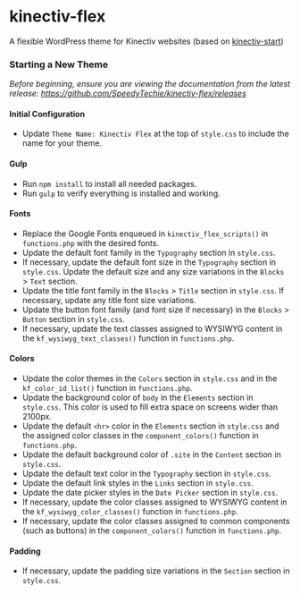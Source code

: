 # kinectiv-flex
A flexible WordPress theme for Kinectiv websites (based on [kinectiv-start](https://github.com/SpeedyTechie/kinectiv-start))

### Starting a New Theme
*Before beginning, ensure you are viewing the documentation from the latest release: https://github.com/SpeedyTechie/kinectiv-flex/releases*

#### Initial Configuration
* Update `Theme Name: Kinectiv Flex` at the top of `style.css` to include the name for your theme.

#### Gulp
* Run `npm install` to install all needed packages.
* Run `gulp` to verify everything is installed and working.

#### Fonts
* Replace the Google Fonts enqueued in `kinectiv_flex_scripts()` in `functions.php` with the desired fonts.
* Update the default font family in the `Typography` section in `style.css`.
* If necessary, update the default font size in the `Typography` section in `style.css`. Update the default size and any size variations in the `Blocks` > `Text` section.
* Update the title font family in the `Blocks` > `Title` section in `style.css`. If necessary, update any title font size variations.
* Update the button font family (and font size if necessary) in the `Blocks` > `Button` section in `style.css`.
* If necessary, update the text classes assigned to WYSIWYG content in the `kf_wysiwyg_text_classes()` function in `functions.php`.

#### Colors
* Update the color themes in the `Colors` section in `style.css` and in the `kf_color_id_list()` function in `functions.php`.
* Update the background color of `body` in the `Elements` section in `style.css`. This color is used to fill extra space on screens wider than 2100px.
* Update the default `<hr>` color in the `Elements` section in `style.css` and the assigned color classes in the `component_colors()` function in `functions.php`.
* Update the default background color of `.site` in the `Content` section in `style.css`.
* Update the default text color in the `Typography` section in `style.css`.
* Update the default link styles in the `Links` section in `style.css`.
* Update the date picker styles in the `Date Picker` section in `style.css`.
* If necessary, update the color classes assigned to WYSIWYG content in the `kf_wysiwyg_color_classes()` function in `functions.php`.
* If necessary, update the color classes assigned to common components (such as buttons) in the `component_colors()` function in `functions.php`.

#### Padding
* If necessary, update the padding size variations in the `Section` section in `style.css`.
